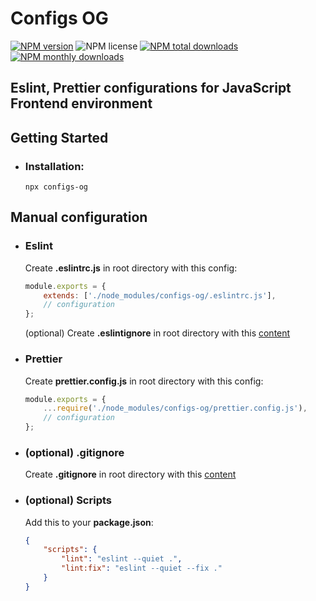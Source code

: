 # Configs OG

[![NPM version](https://img.shields.io/npm/v/configs-og.svg?style=flat)](https://www.npmjs.com/package/eslint-config-prettier-og)
![NPM license](https://img.shields.io/npm/l/configs-og.svg?style=flat)
[![NPM total downloads](https://img.shields.io/npm/dt/configs-og.svg?style=flat)](https://npmcharts.com/compare/eslint-config-prettier-og?minimal=true)
[![NPM monthly downloads](https://img.shields.io/npm/dm/configs-og.svg?style=flat)](https://npmcharts.com/compare/eslint-config-prettier-og?minimal=true)

## Eslint, Prettier configurations for JavaScript Frontend environment

## Getting Started

- ### Installation:

    ```shell script
    npx configs-og
    ```

## Manual configuration

- ### Eslint
    Create **.eslintrc.js** in root directory with this config:
    
    ```javascript
    module.exports = {
        extends: ['./node_modules/configs-og/.eslintrc.js'],
        // configuration
    };
    ```
    
  (optional) Create **.eslintignore** in root directory with this [content](./.eslintignore)

- ### Prettier
    Create **prettier.config.js** in root directory with this config:
    
    ```javascript
    module.exports = {
        ...require('./node_modules/configs-og/prettier.config.js'),
        // configuration
    };
    ```

- ### (optional) .gitignore
    Create **.gitignore** in root directory with this [content](./.gitignore)

- ### (optional) Scripts
    Add this to your **package.json**:

   ```json
   {
       "scripts": {
           "lint": "eslint --quiet .",
           "lint:fix": "eslint --quiet --fix ."
       }
   }
   ```